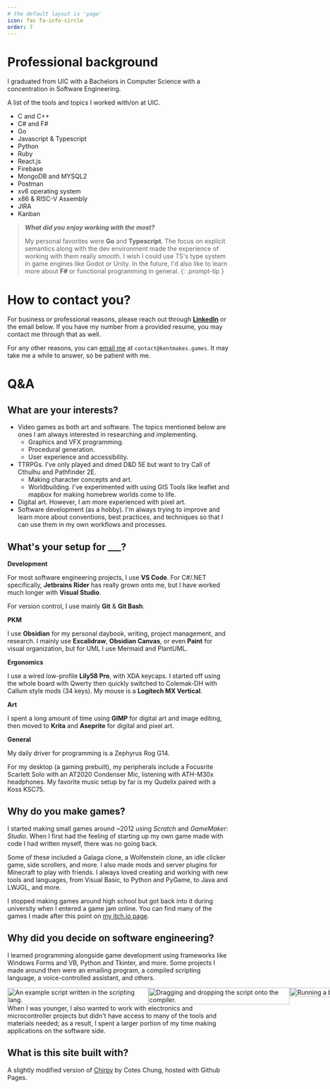 ```yaml
---
# the default layout is 'page'
icon: fas fa-info-circle
order: 7
---
```


# Professional background
I graduated from UIC with a Bachelors in Computer Science with a concentration in Software Engineering.

A list of the tools and topics I worked with/on at UIC.
- C and C++
- C# and F#
- Go
- Javascript & Typescript
- Python
- Ruby
- React.js
- Firebase
- MongoDB and MYSQL2
- Postman
- xv6 operating system
- x86 & RISC-V Assembly
- JIRA
- Kanban

> ***What did you enjoy working with the most?***
> 
> My personal favorites were **Go** and **Typescript**. The focus on explicit semantics along with the dev environment made the experience of working with them really smooth. I wish I could use TS's type system in game engines like Godot or Unity. In the future, I'd also like to learn more about **F#** or functional programming in general.
{: .prompt-tip }

# How to contact you?

For business or professional reasons, please reach out through [**LinkedIn**](https://www.linkedin.com/in/kentbrianlizardo) or the email below. If you have my number from a provided resume, you may contact me through that as well.

For any other reasons, you can [email me](mailto:contact@kentmakes.games) at `contact@kentmakes.games`. It may take me a while to answer, so be patient with me.

# Q&A

## What are your interests?
- Video games as both art and software. The topics mentioned below are ones I am always interested in researching and implementing.
	- Graphics and VFX programming.
	- Procedural generation.
	- User experience and accessibility.
- TTRPGs. I've only played and dmed D&D 5E but want to try Call of Cthulhu and Pathfinder 2E.
  - Making character concepts and art.
  - Worldbuilding. I've experimented with using GIS Tools like leaflet and mapbox for making homebrew worlds come to life.
- Digital art. However, I am more experienced with pixel art.
- Software development (as a hobby). I'm always trying to improve and learn more about conventions, best practices, and techniques so that I can use them in my own workflows and processes.

## What's your setup for ___?

**Development**

For most software engineering projects, I use **VS Code**. For C#/.NET specifically, **Jetbrains Rider** has really grown onto me, but I have worked much longer with **Visual Studio**.

For version control, I use mainly **Git** & **Git Bash**.

**PKM**

I use **Obsidian** for my personal daybook, writing, project management, and research. I mainly use **Excalidraw**, **Obsidian Canvas**, or even **Paint** for visual organization, but for UML I use Mermaid and PlantUML.

**Ergonomics**

I use a wired low-profile **Lily58 Pro**, with XDA keycaps. I started off using the whole board with Qwerty then quickly switched to Colemak-DH with Callum style mods (34 keys). My mouse is a **Logitech MX Vertical**.

**Art**

I spent a long amount of time using **GIMP** for digital art and image editing, then moved to **Krita** and **Aseprite** for digital and pixel art.

**General**

My daily driver for programming is a Zephyrus Rog G14.

For my desktop (a gaming prebuilt), my peripherals include a Focusrite Scarlett Solo with an AT2020 Condenser Mic, listening with ATH-M30x headphones. My favorite music setup by far is my Qudelix paired with a Koss KSC75.

## Why do you make games?

I started making small games around ~2012 using *Scratch* and *GameMaker: Studio*. When I first had the feeling of starting up my own game made with code I had written myself, there was no going back.

Some of these included a Galaga clone, a Wolfenstein clone, an idle clicker game, side scrollers, and more. I also made mods and server plugins for Minecraft to play with friends. I always loved creating and working with new tools and languages, from Visual Basic, to Python and PyGame, to Java and LWJGL, and more.

I stopped making games around high school but got back into it during university when I entered a game jam online. You can find many of the games I made after this point on [my itch.io page](https://gamesbykent.itch.io/).

## Why did you decide on software engineering?

I learned programming alongside game development using frameworks like Windows Forms and VB, Python and Tkinter, and more. Some projects I made around then were an emailing program, a compiled scripting language, a voice-controlled assistant, and others.

<p class="overflow-auto my-0">
<div class="left" style="display: flex; flex-direction: row;">
<img class="mx-1" src="/about-dddc0.png?updatedAt=1742489048765" style="width: 320px; height: 100%;" alt="An example script written in the scripting lang.">
<img class="mx-1" src="/about-dddc2.gif?updatedAt=1742489073748" style="width: 320px; height: 100%;" alt="Dragging and dropping the script onto the compiler.">
<img class="mx-1" src="/about-dddc1.gif?updatedAt=1742489061182" style="width: 320px; height: 100%;" alt="Running a basic program with input.">
</div>
When I was younger, I also wanted to work with electronics and microcontroller projects but didn't have access to many of the tools and materials needed; as a result, I spent a larger portion of my time making applications on the software side.
</p>

## What is this site built with?
A slightly modified version of [Chirpy](https://github.com/cotes2020/jekyll-theme-chirpy/) by Cotes Chung, hosted with Github Pages.
